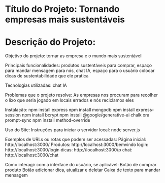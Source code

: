 # Título do Projeto: Tornando empresas mais sustentáveis 

# Descrição do Projeto:
Objetivo do projeto: tornar as empresa e o mundo mais sustentável

Principais funcionalidades: produtos sustentáveis para comprar, espaço para mandar mensagem para nós, chat IA, espaço para o usuário colocar dicas de sustentabilidade que ele pratica 

Tecnologias utilizadas: chat IA 

Problemas que o projeto resolve: As empresas nos procuram para recolher o lixo que seria jogado em locais errados e nós reciclamos eles


Instalação:
npm install express
npm install mongodb
npm install express-session
npm install bcrypt
npm install @google/generative-ai chalk ora prompt-sync
npm install method-override 


Uso do Site:
Instruções para iniciar o servidor local: node server.js
 

Exemplos de URLs ou rotas que podem ser acessadas: 
Página inicial: http://localhost:3000/
Produtos: http://localhost:3000/bemvindo
login: http://localhost:3000/login
dicas: http://localhost:3000/p
chat: http://localhost:3000/chat


Como interagir com a interface do usuário, se aplicável:
Botão de comprar produto
Botão adicionar dica, atualizar e deletar
Caixa de texto para mandar mensagem
 

